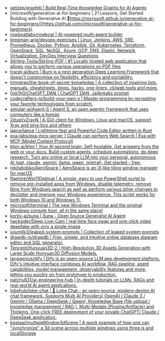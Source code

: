 + [getzep/graphiti | Build Real-Time Knowledge Graphs for AI Agents](https://github.com//getzep/graphiti)
+ [microsoft/generative-ai-for-beginners | 21 Lessons, Get Started Building with Generative AI 🔗https://microsoft.github.io/generative-ai-for-beginners/](https://github.com//microsoft/generative-ai-for-beginners)
+ [rowboatlabs/rowboat | AI-powered multi-agent builder](https://github.com//rowboatlabs/rowboat)
+ [bregman-arie/devops-exercises | Linux, Jenkins, AWS, SRE, Prometheus, Docker, Python, Ansible, Git, Kubernetes, Terraform, OpenStack, SQL, NoSQL, Azure, GCP, DNS, Elastic, Network, Virtualization. DevOps Interview Questions](https://github.com//bregman-arie/devops-exercises)
+ [Stirling-Tools/Stirling-PDF | #1 Locally hosted web application that allows you to perform various operations on PDF files](https://github.com//Stirling-Tools/Stirling-PDF)
+ [tracel-ai/burn | Burn is a next generation Deep Learning Framework that doesn't compromise on flexibility, efficiency and portability.](https://github.com//tracel-ai/burn)
+ [trimstray/the-book-of-secret-knowledge | A collection of inspiring lists, manuals, cheatsheets, blogs, hacks, one-liners, cli/web tools and more.](https://github.com//trimstray/the-book-of-secret-knowledge)
+ [0xk1h0/ChatGPT_DAN | ChatGPT DAN, Jailbreaks prompt](https://github.com//0xk1h0/ChatGPT_DAN)
+ [codecrafters-io/build-your-own-x | Master programming by recreating your favorite technologies from scratch.](https://github.com//codecrafters-io/build-your-own-x)
+ [simular-ai/Agent-S | Agent S: an open agentic framework that uses computers like a human](https://github.com//simular-ai/Agent-S)
+ [2dust/v2rayN | A GUI client for Windows, Linux and macOS, support Xray and sing-box and others](https://github.com//2dust/v2rayN)
+ [lapce/lapce | Lightning-fast and Powerful Code Editor written in Rust](https://github.com//lapce/lapce)
+ [exa-labs/exa-mcp-server | Claude can perform Web Search | Exa with MCP (Model Context Protocol)](https://github.com//exa-labs/exa-mcp-server)
+ [khoj-ai/khoj | Your AI second brain. Self-hostable. Get answers from the web or your docs. Build custom agents, schedule automations, do deep research. Turn any online or local LLM into your personal, autonomous AI (gpt, claude, gemini, llama, qwen, mistral). Get started - free.](https://github.com//khoj-ai/khoj)
+ [nikitabobko/AeroSpace | AeroSpace is an i3-like tiling window manager for macOS](https://github.com//nikitabobko/AeroSpace)
+ [Raphire/Win11Debloat | A simple, easy to use PowerShell script to remove pre-installed apps from Windows, disable telemetry, remove Bing from Windows search as well as perform various other changes to declutter and improve your Windows experience. This script works for both Windows 10 and Windows 11.](https://github.com//Raphire/Win11Debloat)
+ [microsoft/terminal | The new Windows Terminal and the original Windows console host, all in the same place!](https://github.com//microsoft/terminal)
+ [kortix-ai/suna | Suna - Open Source Generalist AI Agent](https://github.com//kortix-ai/suna)
+ [hacksider/Deep-Live-Cam | real time face swap and one-click video deepfake with only a single image](https://github.com//hacksider/Deep-Live-Cam)
+ [jujumilk3/leaked-system-prompts | Collection of leaked system prompts](https://github.com//jujumilk3/leaked-system-prompts)
+ [drawdb-io/drawdb | Free, simple, and intuitive online database diagram editor and SQL generator.](https://github.com//drawdb-io/drawdb)
+ [Tencent/Hunyuan3D-2 | High-Resolution 3D Assets Generation with Large Scale Hunyuan3D Diffusion Models.](https://github.com//Tencent/Hunyuan3D-2)
+ [langgenius/dify | Dify is an open-source LLM app development platform. Dify's intuitive interface combines AI workflow, RAG pipeline, agent capabilities, model management, observability features and more, letting you quickly go from prototype to production.](https://github.com//langgenius/dify)
+ [patchy631/ai-engineering-hub | In-depth tutorials on LLMs, RAGs and real-world AI agent applications.](https://github.com//patchy631/ai-engineering-hub)
+ [lobehub/lobe-chat | 🤯 Lobe Chat - an open-source, modern-design AI chat framework. Supports Multi AI Providers( OpenAI / Claude 3 / Gemini / Ollama / DeepSeek / Qwen), Knowledge Base (file upload / knowledge management / RAG ), Multi-Modals (Plugins/Artifacts) and Thinking. One-click FREE deployment of your private ChatGPT/ Claude / DeepSeek application.](https://github.com//lobehub/lobe-chat)
+ [bgstaal/multipleWindow3dScene | A quick example of how one can "synchronize" a 3d scene across multiple windows using three.js and localStorage](https://github.com//bgstaal/multipleWindow3dScene)
